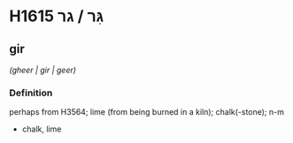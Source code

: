 # H1615 גִּר / גר

## gir

_(gheer | ɡir | ɡeer)_

### Definition

perhaps from H3564; lime (from being burned in a kiln); chalk(-stone); n-m

- chalk, lime
